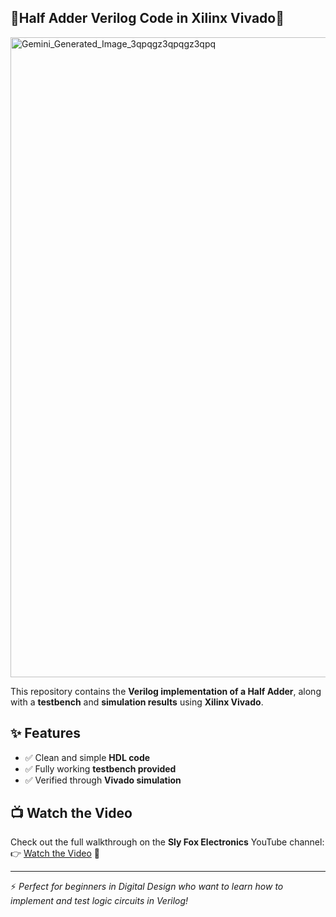 ## 🦊Half Adder Verilog Code in Xilinx Vivado🦊

<img width="1024" height="1024" alt="Gemini_Generated_Image_3qpqgz3qpqgz3qpq" src="https://github.com/user-attachments/assets/953afca2-70fe-4e5f-b718-0e02b45c3bc7" />

This repository contains the **Verilog implementation of a Half Adder**, along with a **testbench** and **simulation results** using **Xilinx Vivado**.

## ✨ Features
- ✅ Clean and simple **HDL code**
- ✅ Fully working **testbench provided**
- ✅ Verified through **Vivado simulation**

## 📺 Watch the Video
Check out the full walkthrough on the **Sly Fox Electronics** YouTube channel:  
👉 [Watch the Video](your-link-here) 🎥

---

⚡ *Perfect for beginners in Digital Design who want to learn how to implement and test logic circuits in Verilog!*
